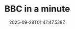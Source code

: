 ---
title: "BBC in a minute"
date: 2025-09-28T01:47:47.538Z
tags:
  - a minute
  - session 4
  - Verbs
categories:
  - BBC
description: 记得填写描述内容哦~~~
---